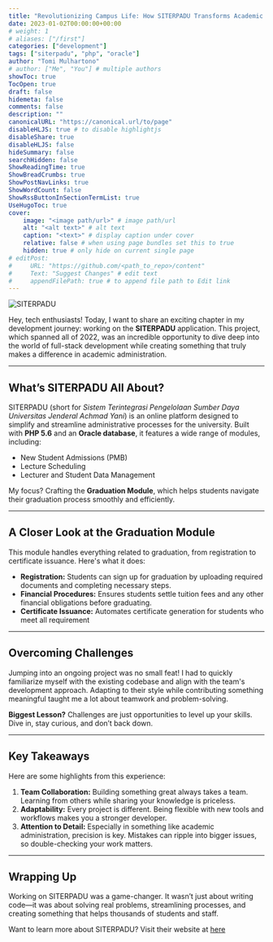 ```yaml
---
title: "Revolutionizing Campus Life: How SITERPADU Transforms Academic Administration at Universitas Jenderal Achmad Yani"
date: 2023-01-02T00:00:00+00:00
# weight: 1
# aliases: ["/first"]
categories: ["development"]
tags: ["siterpadu", "php", "oracle"]
author: "Tomi Mulhartono"
# author: ["Me", "You"] # multiple authors
showToc: true
TocOpen: true
draft: false
hidemeta: false
comments: false
description: ""
canonicalURL: "https://canonical.url/to/page"
disableHLJS: true # to disable highlightjs
disableShare: true
disableHLJS: false
hideSummary: false
searchHidden: false
ShowReadingTime: true
ShowBreadCrumbs: true
ShowPostNavLinks: true
ShowWordCount: false
ShowRssButtonInSectionTermList: true
UseHugoToc: true
cover:
    image: "<image path/url>" # image path/url
    alt: "<alt text>" # alt text
    caption: "<text>" # display caption under cover
    relative: false # when using page bundles set this to true
    hidden: true # only hide on current single page
# editPost:
#     URL: "https://github.com/<path_to_repo>/content"
#     Text: "Suggest Changes" # edit text
#     appendFilePath: true # to append file path to Edit link
---
```


![SITERPADU](/images/siterpadu.png)

Hey, tech enthusiasts! Today, I want to share an exciting chapter in my development journey: working on the **SITERPADU** application. This project, which spanned all of 2022, was an incredible opportunity to dive deep into the world of full-stack development while creating something that truly makes a difference in academic administration.

---

## What’s SITERPADU All About?

SITERPADU (short for *Sistem Terintegrasi Pengelolaan Sumber Daya Universitas Jenderal Achmad Yani*) is an online platform designed to simplify and streamline administrative processes for the university. Built with **PHP 5.6** and an **Oracle database**, it features a wide range of modules, including:

- New Student Admissions (PMB)
- Lecture Scheduling
- Lecturer and Student Data Management

My focus? Crafting the **Graduation Module**, which helps students navigate their graduation process smoothly and efficiently.

---

## A Closer Look at the Graduation Module

This module handles everything related to graduation, from registration to certificate issuance. Here's what it does:

- **Registration:** Students can sign up for graduation by uploading required documents and completing necessary steps.
- **Financial Procedures:** Ensures students settle tuition fees and any other financial obligations before graduating.
- **Certificate Issuance:** Automates certificate generation for students who meet all requirement

---

## Overcoming Challenges

Jumping into an ongoing project was no small feat! I had to quickly familiarize myself with the existing codebase and align with the team's development approach. Adapting to their style while contributing something meaningful taught me a lot about teamwork and problem-solving.

**Biggest Lesson?** Challenges are just opportunities to level up your skills. Dive in, stay curious, and don’t back down.

---

## Key Takeaways

Here are some highlights from this experience:

1. **Team Collaboration:** Building something great always takes a team. Learning from others while sharing your knowledge is priceless.
2. **Adaptability:** Every project is different. Being flexible with new tools and workflows makes you a stronger developer.
3. **Attention to Detail:** Especially in something like academic administration, precision is key. Mistakes can ripple into bigger issues, so double-checking your work matters.

---

## Wrapping Up

Working on SITERPADU was a game-changer. It wasn’t just about writing code—it was about solving real problems, streamlining processes, and creating something that helps thousands of students and staff.

Want to learn more about SITERPADU? Visit their website at [here](https://siterpadu.unjani.ac.id/)